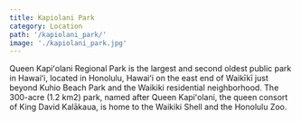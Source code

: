 ```yaml
---
title: Kapiolani Park
category: Location
path: '/kapiolani_park/'
image: './kapiolani_park.jpg'
---
```


Queen Kapiʻolani Regional Park is the largest and second oldest public park in Hawaiʻi, located in Honolulu, Hawaiʻi on the east end of Waikīkī just beyond Kuhio Beach Park and the Waikiki residential neighborhood. The 300-acre (1.2 km2) park, named after Queen Kapiʻolani, the queen consort of King David Kalākaua, is home to the Waikiki Shell and the Honolulu Zoo.
